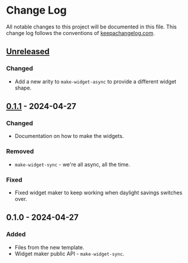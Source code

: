 # Change Log
All notable changes to this project will be documented in this file. This change log follows the conventions of [keepachangelog.com](http://keepachangelog.com/).

## [Unreleased]
### Changed
- Add a new arity to `make-widget-async` to provide a different widget shape.

## [0.1.1] - 2024-04-27
### Changed
- Documentation on how to make the widgets.

### Removed
- `make-widget-sync` - we're all async, all the time.

### Fixed
- Fixed widget maker to keep working when daylight savings switches over.

## 0.1.0 - 2024-04-27
### Added
- Files from the new template.
- Widget maker public API - `make-widget-sync`.

[Unreleased]: https://github.com/mba-fiap/preparo-service/compare/0.1.1...HEAD
[0.1.1]: https://github.com/mba-fiap/preparo-service/compare/0.1.0...0.1.1
